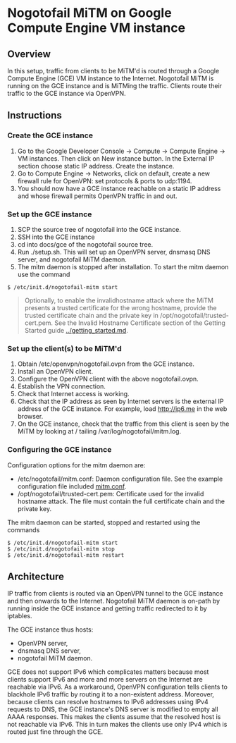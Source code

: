 # Nogotofail MiTM on Google Compute Engine VM instance

## Overview
In this setup, traffic from clients to be MiTM'd is routed through a Google
Compute Engine (GCE) VM instance to the Internet. Nogotofail MiTM is running
on the GCE instance and is MiTMing the traffic. Clients route their traffic
to the GCE instance via OpenVPN.

## Instructions
### Create the GCE instance
1. Go to the Google Developer Console -> Compute -> Compute Engine -> VM
   instances. Then click on New instance button. In the External IP section
   choose static IP address. Create the instance.
2. Go to Compute Engine -> Networks, click on default, create a new firewall
   rule for OpenVPN: set protocols & ports to udp:1194.
3. You should now have a GCE instance reachable on a static IP address and
   whose firewall permits OpenVPN traffic in and out.

### Set up the GCE instance
1. SCP the source tree of nogotofail into the GCE instance.
2. SSH into the GCE instance
3. cd into docs/gce of the nogotofail source tree.
4. Run ./setup.sh. This will set up an OpenVPN server, dnsmasq DNS server,
   and nogotofail MiTM daemon.
5. The mitm daemon is stopped after installation. To start the mitm daemon use the command

```$ /etc/init.d/nogotofail-mitm start```

> Optionally, to enable the invalidhostname attack where the MiTM presents a trusted certificate for the wrong hostname, provide the trusted certificate chain and the private key in /opt/nogotofail/trusted-cert.pem.
> See the Invalid Hostname Certificate section of the Getting Started guide [../getting_started.md](../getting_started.md). 

### Set up the client(s) to be MiTM'd
1. Obtain /etc/openvpn/nogotofail.ovpn from the GCE instance.
2. Install an OpenVPN client.
3. Configure the OpenVPN client with the above nogotofail.ovpn.
4. Establish the VPN connection.
5. Check that Internet access is working.
6. Check that the IP address as seen by Internet servers is the external IP
   address of the GCE instance. For example, load http://ip6.me in the web
   browser.
7. On the GCE instance, check that the traffic from this client is seen
   by the MiTM by looking at / tailing /var/log/nogotofail/mitm.log.

### Configuring the GCE instance
Configuration options for the mitm daemon are:
* /etc/nogotofail/mitm.conf: Daemon configuration file. See the example configuration file included [mitm.conf](mitm.conf).
* /opt/nogotofail/trusted-cert.pem: Certificate used for the invalid hostname attack. The file must contain the full certificate chain and the private key. 

The mitm daemon can be started, stopped and restarted using the commands

    $ /etc/init.d/nogotofail-mitm start
    $ /etc/init.d/nogotofail-mitm stop
    $ /etc/init.d/nogotofail-mitm restart

## Architecture

IP traffic from clients is routed via an OpenVPN tunnel to the GCE instance
and then onwards to the Internet. Nogotofail MiTM daemon is on-path by running
inside the GCE instance and getting traffic redirected to it by iptables.

The GCE instance thus hosts:
* OpenVPN server,
* dnsmasq DNS server,
* nogotofail MiTM daemon.

GCE does not support IPv6 which complicates matters because most clients support
IPv6 and more and more servers on the Internet are reachable via IPv6. As a
workaround, OpenVPN configuration tells clients to blackhole IPv6 traffic by
routing it to a non-existent address. Moreover, because clients can resolve
hostnames to IPv6 addresses using IPv4 requests to DNS, the GCE instance's DNS
server is modified to empty all AAAA responses. This makes the clients assume
that the resolved host is not reachable via IPv6. This in turn makes the clients
use only IPv4 which is routed just fine through the GCE.


